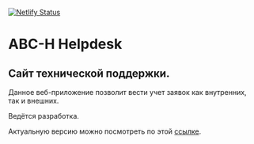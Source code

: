 [![Netlify Status](https://api.netlify.com/api/v1/badges/0a602d3f-70cb-42ee-b280-ff75a811715c/deploy-status)](https://app.netlify.com/sites/abccenter-helpdesk/deploys)

# АВС-Н Helpdesk
## Сайт технической поддержки.

Данное веб-приложение позволит вести учет заявок как внутренних, так и внешних.

Ведётся разработка.

Актуальную версию можно посмотреть по этой [ссылке](https://abccenter-helpdesk.netlify.app).

